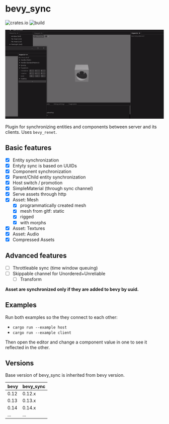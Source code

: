 # bevy_sync

![crates.io](https://img.shields.io/crates/v/bevy_sync)
![build](https://github.com/raffaeleragni/bevy_sync/actions/workflows/build.yml/badge.svg)

![Sync](docs/sync.gif)

Plugin for synchronizing entities and components between server and its clients.
Uses `bevy_renet`.

## Basic features

- [X] Entity synchronization
- [X] Entyty sync is based on UUIDs
- [X] Component synchronization
- [X] Parent/Child entity synchronization
- [X] Host switch / promotion
- [X] SimpleMaterial (through sync channel)
- [X] Serve assets through http
- [X] Asset: Mesh
  - [X] programmatically created mesh
  - [X] mesh from gltf: static
  - [X] rigged
  - [X] with morphs
- [X] Asset: Textures
- [X] Asset: Audio
- [X] Compressed Assets

## Advanced features

- [ ] Throttleable sync (time window queuing)
- [ ] Skippable channel for Unordered+Unreliable
  - [ ] Transform

**Asset are synchronized only if they are added to bevy by uuid.**

## Examples

Run both examples so the they connect to each other:

- `cargo run --example host`
- `cargo run --example client`

Then open the editor and change a component value in one to see it reflected in the other.

## Versions

Base version of bevy_sync is inherited from bevy version.

| bevy | bevy_sync |
| ---- | --------- |
| 0.12 | 0.12.x    |
| 0.13 | 0.13.x    |
| 0.14 | 0.14.x    |
| ...  | ...       |

